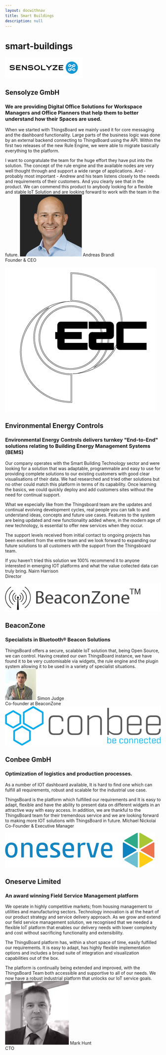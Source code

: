 ```yaml
---
layout: docwithnav
title: Smart Buildings
description: null
---
```


# smart-buildings

[ ![Sensolyze GmbH](../.gitbook/assets/sensolyze.png)](https://www.sensolyze.com/)

##  Sensolyze GmbH <a id="sensolyze"></a>

###  We are providing Digital Office Solutions for Workspace Managers and Office Planners that help them to better understand how their Spaces are used.

 When we started with ThingsBoard we mainly used it for core messaging and the dashboard functionality. Large parts of the business logic was done by an external backend connecting to ThingsBoard using the API. Within the first two releases of the new Rule Engine, we were able to migrate basically everything to the platform.

 I want to congratulate the team for the huge effort they have put into the solution. The concept of the rule engine and the available nodes are very well thought through and support a wide range of applications. And - probably most important - Andrew and his team listens closely to the needs and requirements of their customers. And you clearly see that in the product. We can commend this product to anybody looking for a flexible and stable IoT Solution and are looking forward to work with the team in the future. ![](../.gitbook/assets/sensolyze-person.png) Andreas Brandl  
 Founder & CEO

[ ![Environmental Energy Controls](../.gitbook/assets/e2c.png)](http://www.e2cbms.com/)

##  Environmental Energy Controls <a id="environmental-energy-controls"></a>

###  Environmental Energy Controls delivers turnkey "End-to-End" solutions relating to Building Energy Management Systems \(BEMS\)

 Our company operates with the Smart Building Technology sector and were looking for a solution that was adaptable, programmable and easy to use for providing complete solutions to our existing customers with good clear visualisations of their data. We had researched and tried other solutions but no other could match this platform in terms of its capability. Once learning the basics, we could quickly deploy and add customers sites without the need for continual support.

 What we especially like from the Thingsboard team are the updates and continual evolving development cycles, real people you can talk to and understand ideas, concepts and future use cases. Features to the system are being updated and new functionality added where, in the modern age of new technology, is essential to offer new services when they occur.

 The support levels received from initial contact to ongoing projects has been excellent from the entire team and we look forward to expanding our future solutions to all customers with the support from the Thingsboard team.

 If you haven’t tried this solution we 100% recommend it to anyone interested in emerging IOT platforms and what the value collected data can truly bring. Nairn Harrison  
 Director

[ ![Specialists in Bluetooth&#xAE; Beacon Solutions](../.gitbook/assets/beaconzone.png)](https://www.beaconzone.co.uk/)

##  BeaconZone <a id="beaconzone"></a>

###  Specialists in Bluetooth® Beacon Solutions

 ThingsBoard offers a secure, scalable IoT solution that, being Open Source, we can control. Having created our own ThingsBoard instance, we have found it to be very customisable via widgets, the rule engine and the plugin system allowing it to be used in a variety of specialist situations. ![](../.gitbook/assets/beaconzone-person.jpg) Simon Judge  
 Co-founder at BeaconZone[ ![Conbee GmbH](../.gitbook/assets/conbee.svg)](https://www.conbee.eu/)

##  Conbee GmbH <a id="conbee"></a>

###  Optimization of logistics and production processes.

 As a number of IOT dashboard available, It is hard to find one which can fulfill all requirements, robust and scalable for the industrial use case.

 ThingsBoard is the platform which fulfilled our requirements and It is easy to adapt, flexible and have the ability to present data on different widgets in an attractive way with easy access. In addition, we are thankful to the ThingsBoard team for their tremendous service and we are looking forward to making more IOT solutions with ThingsBoard in future. MIchael Nickolai  
 Co-Founder & Executive Manager

[ ![Oneserve](../.gitbook/assets/oneserve.svg)](https://www.oneserve.co.uk/)

##  Oneserve Limited <a id="oneserve"></a>

### An award winning Field Service Management platform

 We operate in highly competitive markets; from housing management to utilities and manufacturing sectors. Technology innovation is at the heart of our product strategy and service delivery approach. As we grow and extend our field service management solution, we recognised that we needed a flexible IoT platform that enables our delivery needs with lower complexity and cost without sacrificing functionality and extensibility.

 The ThingsBoard platform has, within a short space of time, easily fulfilled our requirements. It is easy to adapt, has highly flexible implementation options and includes a broad suite of integration and visualization capabilities out of the box.

 The platform is continually being extended and improved, with the ThingsBoard Team both accessible and supportive to all of our needs. We now have a robust industrial platform that unlocks our IoT service goals. ![](../.gitbook/assets/oneserve-person.png) Mark Hunt  
 CTO

